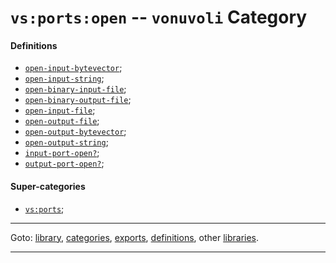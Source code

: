 

<a id='category__vonuvoli__vs_3a_ports_3a_open'></a>

# `vs:ports:open` -- `vonuvoli` Category


<a id='category__vonuvoli__vs_3a_ports_3a_open__definitions'></a>

#### Definitions

 * [`open-input-bytevector`](../../vonuvoli/definitions/open-input-bytevector.md#definition__vonuvoli__open-input-bytevector);
 * [`open-input-string`](../../vonuvoli/definitions/open-input-string.md#definition__vonuvoli__open-input-string);
 * [`open-binary-input-file`](../../vonuvoli/definitions/open-binary-input-file.md#definition__vonuvoli__open-binary-input-file);
 * [`open-binary-output-file`](../../vonuvoli/definitions/open-binary-output-file.md#definition__vonuvoli__open-binary-output-file);
 * [`open-input-file`](../../vonuvoli/definitions/open-input-file.md#definition__vonuvoli__open-input-file);
 * [`open-output-file`](../../vonuvoli/definitions/open-output-file.md#definition__vonuvoli__open-output-file);
 * [`open-output-bytevector`](../../vonuvoli/definitions/open-output-bytevector.md#definition__vonuvoli__open-output-bytevector);
 * [`open-output-string`](../../vonuvoli/definitions/open-output-string.md#definition__vonuvoli__open-output-string);
 * [`input-port-open?`](../../vonuvoli/definitions/input-port-open_3f.md#definition__vonuvoli__input-port-open_3f);
 * [`output-port-open?`](../../vonuvoli/definitions/output-port-open_3f.md#definition__vonuvoli__output-port-open_3f);


<a id='category__vonuvoli__vs_3a_ports_3a_open__super-categories'></a>

#### Super-categories

 * [`vs:ports`](../../vonuvoli/categories/vs_3a_ports.md#category__vonuvoli__vs_3a_ports);

----

Goto: [library](../../vonuvoli/_index.md#library__vonuvoli), [categories](../../vonuvoli/categories/_index.md#toc__vonuvoli__categories), [exports](../../vonuvoli/exports/_index.md#toc__vonuvoli__exports), [definitions](../../vonuvoli/definitions/_index.md#toc__vonuvoli__definitions), other [libraries](../../_libraries.md#toc__libraries).

----

